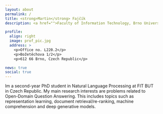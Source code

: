 ```yaml
---
layout: about
permalink: /
title: <strong>Martin</strong> Fajčík
description: <a href="">Faculty of Information Technology, Brno University of Technology</a>.

profile:
  align: right
  image: prof_pic.jpg
  address: >
    <p>Office no. L220.2</p>
    <p>Božetěchova 1/2</p>
    <p>612 66 Brno, Czech Republic</p>

news: true
social: true
---
```


Im a second-year PhD student in Natural Language Processing at FIT BUT in Czech Republic. My main research interests are problems related to Open-Domain Question Answering. This includes topics such as representation learning, document retrieval/re-ranking, machine comprehension and deep generative models.
